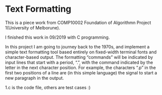 # Text Formatting
This is a piece work from COMP10002 Foundation of Algorithmn Project 1(University of Melborune).

I finished this work in 09/2019 with C programming.

In this project I am going to journey back to the 1970s, and implement a simple text formatting tool based entirely on fixed-width terminal fonts and character-based output. The formatting “commands” will be indicated by input lines that start with a period, “.”, with the command indicated by the letter in the next character position. For example, the characters “.p” in the first two positions of a line are (in this simple language) the signal to start a new paragraph in the output.

1.c is the code file, others are test cases :)
